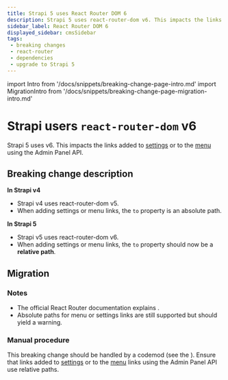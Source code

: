 ```yaml
---
title: Strapi 5 uses React Router DOM 6
description: Strapi 5 uses react-router-dom v6. This impacts the links added to Global Settings or to the Menu using the Admin Panel API.
sidebar_label: React Router DOM 6
displayed_sidebar: cmsSidebar
tags:
 - breaking changes
 - react-router
 - dependencies
 - upgrade to Strapi 5
---
```


import Intro from '/docs/snippets/breaking-change-page-intro.md'
import MigrationIntro from '/docs/snippets/breaking-change-page-migration-intro.md'

# Strapi users `react-router-dom` v6

Strapi 5 uses <ExternalLink to="https://www.npmjs.com/package/react-router-dom" text="`react-router-dom`"/> v6. This impacts the links added to [settings](/cms/plugins-development/admin-panel-api#settings-api) or to the [menu](/cms/plugins-development/admin-panel-api#menu-api) using the Admin Panel API.

 <Intro />

<BreakingChangeIdCard
  plugins
  codemodLink="https://github.com/strapi/strapi/blob/develop/packages/utils/upgrade/resources/codemods/5.0.0/dependency-upgrade-react-router-dom.json.ts"
  codemodName="dependency-upgrade-react-router-dom"
/>

## Breaking change description

<SideBySideContainer>

<SideBySideColumn>

**In Strapi v4**

- Strapi v4 uses react-router-dom v5.
- When adding settings or menu links, the `to` property is an absolute path.

</SideBySideColumn>

<SideBySideColumn>

**In Strapi 5**

- Strapi v5 uses react-router-dom v6.
- When adding settings or menu links, the `to` property should now be a **relative path**.

</SideBySideColumn>

</SideBySideContainer>

## Migration

<MigrationIntro />

### Notes

- The official React Router documentation explains <ExternalLink to="https://reactrouter.com/en/main/upgrading/v5" text="how to upgrade from v5"/>.
- Absolute paths for menu or settings links are still supported but should yield a warning.

### Manual procedure

This breaking change should be handled by a codemod (see the <ExternalLink to="https://github.com/strapi/strapi/tree/develop/packages/utils/upgrade/resources/codemods/5.0.0" text="full list of 5.0.0 codemods"/>).
Ensure that links added to [settings](/cms/plugins-development/admin-panel-api#settings-api) or to the [menu](/cms/plugins-development/admin-panel-api#menu-api) links using the Admin Panel API use relative paths.
